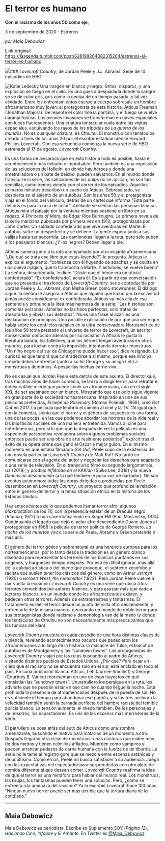 # El terror es humano

**Con el racismo de los años 50 como eje,**

3 de septiembre de 2020 - Estrenos

_por Maia Debowicz_

Link original: https://laagenda.tumblr.com/post/628198264882315264/estrenos-el-terror-es-humano

![](https://64.media.tumblr.com/808d13fba5c3a4be773744ae46169354/f204a7f8e4b86d42-22/s500x750/6fb2e3f05e9b33776b1cc07c25cc20175049b9a1.jpg)### *Lovecraft Country*, de Jordan Peele y J.J. Abrams. Serie de 10 episodios de HBO

![Katie Ledecky](https://64.media.tumblr.com/31029e0642e2e2208ececf4022a316a1/f204a7f8e4b86d42-68/s400x600/ce2492070945b3a1d1e8ba0f9eddff75fa4e7253.jpg)
Una imagen en blanco y negro. Gritos, disparos, y una explosión de fuego en el cielo. Es una guerra despiadada donde la sangre se ve de color gris, gris como la ceniza de un tiempo pasado, y tal vez olvidado. Entre los enfrentamientos cuerpo a cuerpo sobresale un hombre afroamericano muy joven: el protagonista de esta historia, Atticus Freeman (Jonathan Majors). De repente el color tiñe la pantalla, y el fuego se vuelve naranja furioso. Los aviones invasores se transforman en naves espaciales con luces fluorescentes. Una criatura tentacular vuela entre las visitas espaciales, esquivando los rayos de los trípodes de *La guerra de los mundos*. No es cualquier criatura: es Cthulhu. El monstruo con tentáculos creado a fines de los años 20 por el escritor estadounidense Howard Phillips Lovecraft. Con esa secuencia comienza la nueva serie de HBO estrenada el 17 de agosto, *Lovecraft Country*. 

Es una forma de avisarnos que en esta historia todo es posible, hasta el acontecimiento más extraño e improbable. Pero también es una exposición de las soluciones del folletín, en donde hay héroes y donde una ametralladora o un bate de beisbol pueden salvarnos. En el mundo donde transcurre la serie, las soluciones de los *pulps* no se aplican, no son tan sencillas, como iremos viendo con el correr de los episodios. Aquellos primeros minutos describen un sueño de Atticus. Sobresaltado, se despierta en el asiento de un autobús. Son los años 50 y el protagonista viaja en el fondo del vehículo, detrás de un cartel que informa “Esta parte del bus es para la raza de color”. Adelante se sientan las personas blancas. Atticus mira el paisaje por la ventana mientras sostiene un libro en su regazo. *A Princess of Mars*, de Edgar Rice Burroughs. La primera novela de la serie marciana publicada por primera vez en 1912, protagonizada por John Carter. Un soldado confederado que vive aventuras en Marte. El autobús sufre un desperfecto y se detiene. La gente espera junto a sus valijas hasta ser socorrida. Las camionetas llegan a la ruta, pero solo suben a los pasajeros blancos. ¿Y los negros? Deben llegar a pie. 

Atticus camina junto a la ruta acompañado por otra viajante afroamericana. “¿De qué se trata ese libro que estás leyendo?”, le pregunta. Atticus le explica el argumento: “comienza con él huyendo de apaches y se oculta en una cueva mágica, que lo transporta a Marte. Y entonces, se vuelve bueno”. La señora, desorientada, le dice: “Dijiste que el héroe era un oficial confederado”. “Ex confederado”, aclara él. Es a partir de esa conversación que se presenta el trasfondo de *Lovecraft Country*, serie coproducida por Jordan Peele y J.J. Abrams, con Misha Green como showrunner. El diálogo sigue: la señora le asegura a Atticus que alguien que luchó por la esclavitud jamás puede considerarse ex confederado. Atticus va más allá de esa sentencia y pronuncia la idea más hermosa de la serie: “Las historias son como las personas. Amarlas no las hace perfectas, solo tratas de atesorarlas y obviar sus defectos”. No es una frase al azar: es una declaración de principios. Una posible explicación de por qué una serie que habla sobre los conflictos raciales en la ultra conservadora Norteamérica de los años 50 toma prestado el universo de terror de Lovecraft, un escritor conservador conocido además por su racismo. A Atticus le gusta la literatura barata, los folletines, que los héroes tengan aventuras en otros mundos, para luchar contra lo imposible, intentando derrotar monstruos. “Un niño negro del sur de Chicago no puede hacer eso”, dice resignado. Lo curioso es que tendrá que contradecirse a sí mismo, porque ese niño ya crecido deberá enfrentar (junto a su tío George y su amiga Leti) a monstruos y demonios. A pesadillas hechas carne viva. 

No es casual que Jordan Peele esté detrás de este asunto. El director que, tras muchos años de hacer comedia, se lanzó a dirigir terror para retratar el indescriptible miedo que puede sentir un afroamericano, aún en el siglo XXI, de ser asesinado por un blanco. Mostrando que ese odio sigue vigente en gran parte de la sociedad norteamericana. Inspirado en una de sus películas preferidas, *El bebé de Rosemary* (Roman Polanski, 1968), creó *Get Out* en 2017. La película que le abrió el camino al cine y la TV. “Al igual que con la comedia, siento que el horror y el género de suspenso es una forma, una de las pocas, en las que podemos abordar los horrores de la vida real y las injusticias sociales de una manera entretenida. Vamos al cine para entretenernos, pero si lo que queda después de ver la película es una especie de perspectiva reveladora sobre algunos problemas sociales, entonces puede ser una obra de arte realmente poderosa”, explicó tras el éxito de su ópera prima que ganó el Oscar a mejor guion. En el mismo momento en que estaba filmando *Get Out*, Peele supo de la existencia de una novela particular: *Lovecraft Country* de Matt Ruff. No tardó en comunicarse con el agente del autor y negociar los derechos para adaptarla a una serie de televisión. En el transcurso filmó su segundo largometraje, *Us* (2019), y produjo *Infiltrado en el KKKlan* (Spike Lee, 2018) y la nueva *Dimensión desconocida* (a la que también le puso voz de narrador). No son eventos autónomos: todas las obras dirigidas o producidas por Peele desembocan en *Lovecraft Country*, un proyecto que profundiza la relación entre el género del terror y la tensa situación étnica en la historia de los Estados Unidos. 

Hay antecedentes de lo que podemos llamar terror afro, algunos *blaxploitation* de los 70, con la presencia estelar de un Drácula negro (*Blacula*, 1972) o una sacerdotisa vudú en *Sugar Hill* (Paul Maslansky, 1974). Continuando el legado que dejó el actor afro descendiente Duane Jones al protagonizar en 1968 la película de terror política de George Romero, *La noche de los muertos vivos*, la serie de Peele, Abrams y Green pretende ir más allá.

El género del terror gótico y sobrenatural es una herencia europea para los norteamericanos, por lo tanto desde la tradición es un género blanco diseñado para representar los terrores de los blancos puritanos en sus orígenes, y burgueses tiempo después. Por eso es difícil ignorar, más allá de la calidad artística o del miedo que provoque, el subtexto xenófobo y racista que suelen tener los clásicos del género, como en *Arthur Jermyn* (1920) o *Herbert West, the reanimator* (1922). Pero Jordan Peele vuelve a dar vuelta la ecuación. *Lovecraft Country* es una serie que ubica a los terrores concebidos por autores blancos, y para asustar más que nada a lectores blancos, en un mundo donde los afroamericanos existen, y padecen otros terrores. Además de extraterrestres y fantasmas. El tratamiento es leer el terror desde un punto de vista afro descendiente, y enfrentarlo de la misma manera, generando un mundo de doble terror para sus protagonistas donde racismo y demonología van de la mano (y donde los tentáculos de Cthulhu no son necesariamente más preocupantes que las túnicas del klan).

*Lovecraft Country* muestra en cada episodio de una hora distintas clases de violencia, revelando acontecimientos oscuros que padecieron los afroamericanos a lo largo de la historia: la masacre de Tulsa, el boicot de autobuses de Montgomery y las “sundown towns”. Los protagonistas de *Lovecraft Country* viajan por las rutas buscando al padre de Atticus, visitando distintos pueblos de Estados Unidos. ¿Por qué? Para dejar en claro que el racismo no se encuentra solo en el sur, está anclado en todo el país. En cada población blanca. Atticus, Leti (Jurnee Smollett) y George (Courtney B. Vance) representan en uno de esos trayectos en qué consistían las “sundown towns”. Un patrullero los persigue en la ruta, les advierte que no pueden estar en ese camino cuando llegue la noche. Está prohibida la presencia de afroamericanos después de la puesta de sol. No es suficiente el tiempo para abandonar ese pueblo, y si los tres aceleran la velocidad también serán la carnada perfecta del hambre racista del temible policía blanco. La tensión aumenta, el miedo también. De los personajes y de nosotros, los espectadores. Es una de las escenas más aterradoras de la serie. 

El patrullero se posa atrás del auto de Atticus como una sombra amenazante, buscando el motivo para matarlos de un momento a otro. Después llegarán otra clase de monstruos: unas criaturas que miden más de dos metros y tienen colmillos afilados. Muerden como vampiros y pueden arrancar pedazos de carne humana con la fuerza de un tiburón. La serie no le teme al registro gore que se mezcla entre escenas satánicas y de ocultismo. Como en *Us*, Peele no busca satisfacer a su audiencia. Juega con las expectativas del espectador para sorprenderlos con otro plato de comida diferente al que desean comer. *Lovecraft Country* reafirma la idea de que el terror es una metáfora para hablar del mundo real. Los monstruos, las brujas, los fantasmas pueden tener una solución. Pero, ¿cómo se enfrenta a la amenaza del racismo? Ya lo escribió Lovecraft hace 100 años: “Ningún nuevo horror puede ser más terrible que la tortura diaria de lo cotidiano.” 

  




---

 Maia Debowicz
--------------

 Maia Debowicz es periodista. Escribe en Suplemento SOY (*Página 12*), *Haciendo Cine*, *Infobae* y *El Amante*. En Twitter es [@Maia\_Debowicz](https://twitter.com/Maia_Debowicz?lang=es%E2%80%9D%0D%0Atarget=) 

